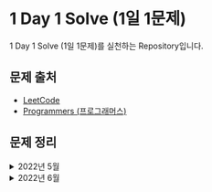 # 1 Day 1 Solve (1일 1문제)

1 Day 1 Solve (1일 1문제)를 실천하는 Repository입니다.

## 문제 출처

- [LeetCode](https://leetcode.com/problemset/all/)
- [Programmers (프로그래머스)](https://programmers.co.kr/learn/challenges)

## 문제 정리

<details>
<summary>2022년 5월</summary>

### 2022년 5월

- 2022년 5월 31일
  - [1461. Check If a String Contains All Binary Codes of Size K](./src/2022-05/31/leetcode-1461.ts)

</details>

<details>
<summary>2022년 6월</summary>

### 2022년 6월

- 2022년 6월 1일
  - [1480. Running Sum of 1d Array](./src/2022-06/1/leetcode-1480.ts)
- 2022년 6월 2일
  - [867. Transpose Matrix](./src/2022-06/2/leetcode-867.ts)
- 2022년 6월 3일
  - [304. Range Sum Query 2D - Immutable](./src/2022-06/3/leetcode-304.ts)
- 2022년 6월 4일
  - [51. N-Queens](./src/2022-06/4/leetcode-51.ts)
- 2022년 6월 5일
  - [52. N-Queens II](./src/2022-06/5/leetcode-52.ts)
- 2022년 6월 6일
  - [160. Intersection of Two Linked Lists](./src/2022-06/6/leetcode-160.ts)
  - [68645. 삼각 달팽이](./src/2022-06/6/programmers-68645.ts)
- 2022년 6월 7일
  - [88. Merge Sorted Array](./src/2022-06/7/leetcode-88.ts)
  - [68936. 쿼드압축 후 개수 세기](./src/2022-06/7/programmers-68936.ts)
  - [70129. 이진 변환 반복하기](./src/2022-06/7/programmers-70129.ts)
- 2022년 6월 8일
  - [1332. Remove Palindromic Subsequences](./src/2022-06/8/leetcode-1332.ts)
- 2022년 6월 9일
  - [167. Two Sum II - Input Array Is Sorted](./src/2022-06/9/leetcode-167.ts)
- 2022년 6월 10일
  - [3. Longest Substring Without Repeating Characters](./src/2022-06/10/leetcode-3.ts)
  - [70130. 스타 수열](./src/2022-06/10/programmers-70130.ts)
- 2022년 6월 11일
  - [1658. Minimum Operations to Reduce X to Zero](./src/2022-06/11/leetcode-1658.ts)
- 2022년 6월 12일
  - [1695. Maximum Erasure Value](./src/2022-06/12/leetcode-1695.ts)
- 2022년 6월 13일
  - [120. Triangle](./src/2022-06/13/leetcode-120.ts)
- 2022년 6월 14일
  - [583. Delete Operation for Two Strings](./src/2022-06/14/leetcode-583.ts)
- 2022년 6월 15일
  - [1048. Longest String Chain](./src/2022-06/15/leetcode-1048.ts)
- 2022년 6월 16일
  - [5. Longest Palindromic Substring](./src/2022-06/16/leetcode-5.ts)
- 2022년 6월 17일
  - [968. Binary Tree Cameras](./src/2022-06/17/leetcode-968.ts)
- 2022년 6월 18일
  - [745. Prefix and Suffix Search](./src/2022-06/18/leetcode-745.ts)
- 2022년 6월 19일
  - [1268. Search Suggestions System](./src/2022-06/19/leetcode-1268.ts)

</details>
